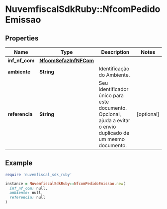# NuvemfiscalSdkRuby::NfcomPedidoEmissao

## Properties

| Name | Type | Description | Notes |
| ---- | ---- | ----------- | ----- |
| **inf_nf_com** | [**NfcomSefazInfNFCom**](NfcomSefazInfNFCom.md) |  |  |
| **ambiente** | **String** | Identificação do Ambiente. |  |
| **referencia** | **String** | Seu identificador único para este documento. Opcional, ajuda a evitar o envio duplicado de um mesmo documento. | [optional] |

## Example

```ruby
require 'nuvemfiscal_sdk_ruby'

instance = NuvemfiscalSdkRuby::NfcomPedidoEmissao.new(
  inf_nf_com: null,
  ambiente: null,
  referencia: null
)
```

